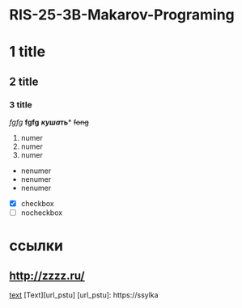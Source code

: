 # RIS-25-3B-Makarov-Programing
# 1 title
## 2 title ##
### 3 title
*fgfg*
 **fgfg** 
 ***куша*ть***
~~fong~~
1. numer
2. numer
3. numer
* nenumer
* nenumer
* nenumer
- [x] checkbox
- [ ] nocheckbox
# ссылки
## <http://zzzz.ru/> ##
[text](http:// " comment")
[Text][url_pstu]
[url_pstu]: https://ssylka
